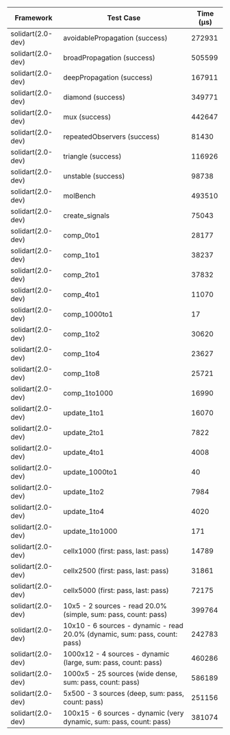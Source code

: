 | Framework | Test Case | Time (μs) |
| --- | --- | --- |
| solidart(2.0-dev) | avoidablePropagation (success) | 272931 |
| solidart(2.0-dev) | broadPropagation (success) | 505599 |
| solidart(2.0-dev) | deepPropagation (success) | 167911 |
| solidart(2.0-dev) | diamond (success) | 349771 |
| solidart(2.0-dev) | mux (success) | 442647 |
| solidart(2.0-dev) | repeatedObservers (success) | 81430 |
| solidart(2.0-dev) | triangle (success) | 116926 |
| solidart(2.0-dev) | unstable (success) | 98738 |
| solidart(2.0-dev) | molBench | 493510 |
| solidart(2.0-dev) | create_signals | 75043 |
| solidart(2.0-dev) | comp_0to1 | 28177 |
| solidart(2.0-dev) | comp_1to1 | 38237 |
| solidart(2.0-dev) | comp_2to1 | 37832 |
| solidart(2.0-dev) | comp_4to1 | 11070 |
| solidart(2.0-dev) | comp_1000to1 | 17 |
| solidart(2.0-dev) | comp_1to2 | 30620 |
| solidart(2.0-dev) | comp_1to4 | 23627 |
| solidart(2.0-dev) | comp_1to8 | 25721 |
| solidart(2.0-dev) | comp_1to1000 | 16990 |
| solidart(2.0-dev) | update_1to1 | 16070 |
| solidart(2.0-dev) | update_2to1 | 7822 |
| solidart(2.0-dev) | update_4to1 | 4008 |
| solidart(2.0-dev) | update_1000to1 | 40 |
| solidart(2.0-dev) | update_1to2 | 7984 |
| solidart(2.0-dev) | update_1to4 | 4020 |
| solidart(2.0-dev) | update_1to1000 | 171 |
| solidart(2.0-dev) | cellx1000 (first: pass, last: pass) | 14789 |
| solidart(2.0-dev) | cellx2500 (first: pass, last: pass) | 31861 |
| solidart(2.0-dev) | cellx5000 (first: pass, last: pass) | 72175 |
| solidart(2.0-dev) | 10x5 - 2 sources - read 20.0% (simple, sum: pass, count: pass) | 399764 |
| solidart(2.0-dev) | 10x10 - 6 sources - dynamic - read 20.0% (dynamic, sum: pass, count: pass) | 242783 |
| solidart(2.0-dev) | 1000x12 - 4 sources - dynamic (large, sum: pass, count: pass) | 460286 |
| solidart(2.0-dev) | 1000x5 - 25 sources (wide dense, sum: pass, count: pass) | 586189 |
| solidart(2.0-dev) | 5x500 - 3 sources (deep, sum: pass, count: pass) | 251156 |
| solidart(2.0-dev) | 100x15 - 6 sources - dynamic (very dynamic, sum: pass, count: pass) | 381074 |
